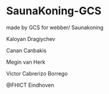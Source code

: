 # SaunaKoning-GCS

made by GCS for webber/ Saunakoning

Kaloyan Dragiychev

Canan Canbakis

Megin van Herk   

Victor Cabrerizo Borrego

@FHICT Eindhoven
